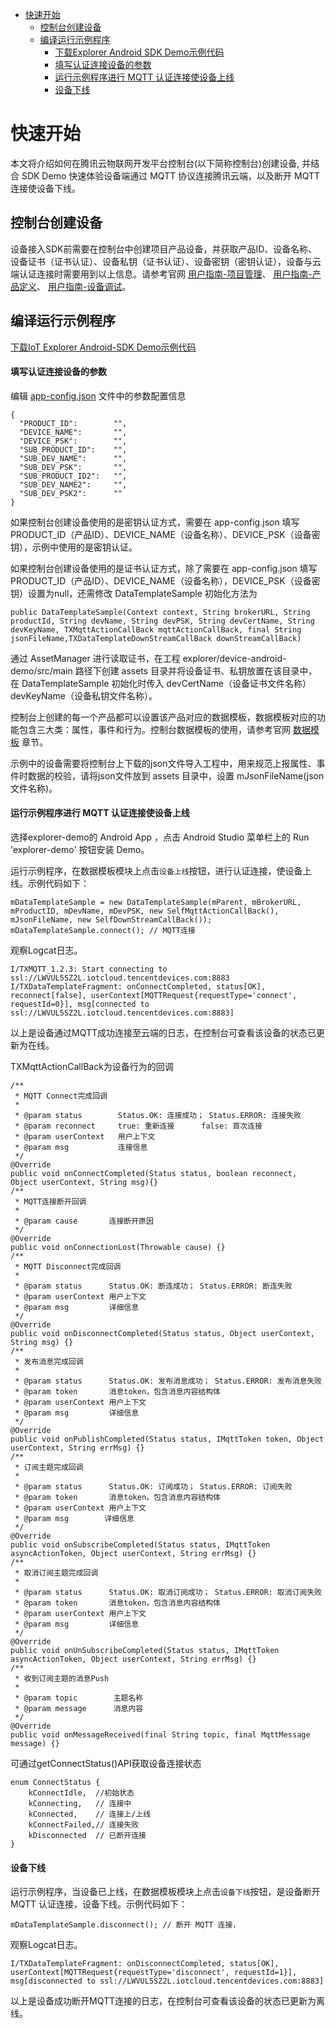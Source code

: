 * [快速开始](#快速开始)
  *  [控制台创建设备](#控制台创建设备)
  *  [编译运行示例程序](#编译运行示例程序)
     *  [下载Explorer Android SDK Demo示例代码](#下载Explorer-Android-SDK-Demo示例代码)
     *  [填写认证连接设备的参数](#填写认证连接设备的参数)
     *  [运行示例程序进行 MQTT 认证连接使设备上线](#运行示例程序进行-MQTT-认证连接使设备上线)
     *  [设备下线](#设备下线)

# 快速开始
本文将介绍如何在腾讯云物联网开发平台控制台(以下简称控制台)创建设备, 并结合 SDK Demo 快速体验设备端通过 MQTT 协议连接腾讯云端，以及断开 MQTT 连接使设备下线。

## 控制台创建设备

设备接入SDK前需要在控制台中创建项目产品设备，并获取产品ID、设备名称、设备证书（证书认证）、设备私钥（证书认证）、设备密钥（密钥认证），设备与云端认证连接时需要用到以上信息。请参考官网 [用户指南-项目管理](https://cloud.tencent.com/document/product/1081/40290)、 [用户指南-产品定义](https://cloud.tencent.com/document/product/1081/34739)、 [用户指南-设备调试](https://cloud.tencent.com/document/product/1081/34741)。

## 编译运行示例程序

[下载IoT Explorer Android-SDK Demo示例代码](../README.md#下载IoT-Explorer-Android-SDK-Demo示例代码)

#### 填写认证连接设备的参数
编辑 [app-config.json](../../device-android-demo/app-config.json) 文件中的参数配置信息
```
{
  "PRODUCT_ID":        "",
  "DEVICE_NAME":       "",
  "DEVICE_PSK":        "",
  "SUB_PRODUCT_ID":    "",
  "SUB_DEV_NAME":      "",
  "SUB_DEV_PSK":       "",
  "SUB_PRODUCT_ID2":   "",
  "SUB_DEV_NAME2":     "",
  "SUB_DEV_PSK2":      ""
}
```
如果控制台创建设备使用的是密钥认证方式，需要在 app-config.json 填写 PRODUCT_ID（产品ID）、DEVICE_NAME（设备名称）、DEVICE_PSK（设备密钥），示例中使用的是密钥认证。

如果控制台创建设备使用的是证书认证方式，除了需要在 app-config.json 填写 PRODUCT_ID（产品ID）、DEVICE_NAME（设备名称），DEVICE_PSK（设备密钥）设置为null，还需修改 DataTemplateSample 初始化方法为 

```
public DataTemplateSample(Context context, String brokerURL, String productId, String devName, String devPSK, String devCertName, String devKeyName, TXMqttActionCallBack mqttActionCallBack, final String jsonFileName,TXDataTemplateDownStreamCallBack downStreamCallBack)
```

通过 AssetManager 进行读取证书，在工程 explorer/device-android-demo/src/main 路径下创建 assets 目录并将设备证书、私钥放置在该目录中，在 DataTemplateSample 初始化时传入 devCertName（设备证书文件名称）devKeyName（设备私钥文件名称）。

控制台上创建的每一个产品都可以设置该产品对应的数据模板，数据模板对应的功能包含三大类：属性，事件和行为。控制台数据模板的使用，请参考官网 [数据模板](https://cloud.tencent.com/document/product/1081/44921) 章节。

示例中的设备需要将控制台上下载的json文件导入工程中，用来规范上报属性、事件时数据的校验，请将json文件放到 assets 目录中，设置 mJsonFileName(json文件名称)。

#### 运行示例程序进行 MQTT 认证连接使设备上线
选择explorer-demo的 Android App ，点击 Android Studio 菜单栏上的 Run 'explorer-demo' 按钮安装 Demo。

运行示例程序，在数据模板模块上点击`设备上线`按钮，进行认证连接，使设备上线。示例代码如下：
```
mDataTemplateSample = new DataTemplateSample(mParent, mBrokerURL, mProductID, mDevName, mDevPSK, new SelfMqttActionCallBack(), mJsonFileName, new SelfDownStreamCallBack());
mDataTemplateSample.connect(); // MQTT连接
```

观察Logcat日志。
```
I/TXMQTT_1.2.3: Start connecting to ssl://LWVUL5SZ2L.iotcloud.tencentdevices.com:8883
I/TXDataTemplateFragment: onConnectCompleted, status[OK], reconnect[false], userContext[MQTTRequest{requestType='connect', requestId=0}], msg[connected to ssl://LWVUL5SZ2L.iotcloud.tencentdevices.com:8883]
```

以上是设备通过MQTT成功连接至云端的日志，在控制台可查看该设备的状态已更新为在线。

TXMqttActionCallBack为设备行为的回调
```
/**
 * MQTT Connect完成回调
 *
 * @param status        Status.OK: 连接成功； Status.ERROR: 连接失败
 * @param reconnect     true: 重新连接      false: 首次连接
 * @param userContext   用户上下文
 * @param msg           连接信息
 */
@Override
public void onConnectCompleted(Status status, boolean reconnect, Object userContext, String msg){}
/**
 * MQTT连接断开回调
 *
 * @param cause       连接断开原因
 */
@Override
public void onConnectionLost(Throwable cause) {}
/**
 * MQTT Disconnect完成回调
 *
 * @param status      Status.OK: 断连成功； Status.ERROR: 断连失败
 * @param userContext 用户上下文
 * @param msg         详细信息
 */
@Override
public void onDisconnectCompleted(Status status, Object userContext, String msg) {}
/**
 * 发布消息完成回调
 *
 * @param status      Status.OK: 发布消息成功； Status.ERROR: 发布消息失败
 * @param token       消息token，包含消息内容结构体
 * @param userContext 用户上下文
 * @param msg         详细信息
 */
@Override
public void onPublishCompleted(Status status, IMqttToken token, Object userContext, String errMsg) {}
/**
 * 订阅主题完成回调
 *
 * @param status      Status.OK: 订阅成功； Status.ERROR: 订阅失败
 * @param token       消息token，包含消息内容结构体
 * @param userContext 用户上下文
 * @param msg        详细信息
 */
@Override
public void onSubscribeCompleted(Status status, IMqttToken asyncActionToken, Object userContext, String errMsg) {}
/**
 * 取消订阅主题完成回调
 *
 * @param status      Status.OK: 取消订阅成功； Status.ERROR: 取消订阅失败
 * @param token       消息token，包含消息内容结构体
 * @param userContext 用户上下文
 * @param msg         详细信息
 */
@Override
public void onUnSubscribeCompleted(Status status, IMqttToken asyncActionToken, Object userContext, String errMsg) {}
/**
 * 收到订阅主题的消息Push
 *
 * @param topic        主题名称
 * @param message      消息内容
 */
@Override
public void onMessageReceived(final String topic, final MqttMessage message) {}
```

可通过getConnectStatus()API获取设备连接状态
```
enum ConnectStatus {
    kConnectIdle,  //初始状态
    kConnecting,   // 连接中
    kConnected,    // 连接上/上线
    kConnectFailed,// 连接失败
    kDisconnected  // 已断开连接
}
```

#### 设备下线

运行示例程序，当设备已上线，在数据模板模块上点击`设备下线`按钮，是设备断开 MQTT 认证连接，设备下线。示例代码如下：
```
mDataTemplateSample.disconnect(); // 断开 MQTT 连接，
```

观察Logcat日志。
```
I/TXDataTemplateFragment: onDisconnectCompleted, status[OK], userContext[MQTTRequest{requestType='disconnect', requestId=1}], msg[disconnected to ssl://LWVUL5SZ2L.iotcloud.tencentdevices.com:8883]
```
以上是设备成功断开MQTT连接的日志，在控制台可查看该设备的状态已更新为离线。
